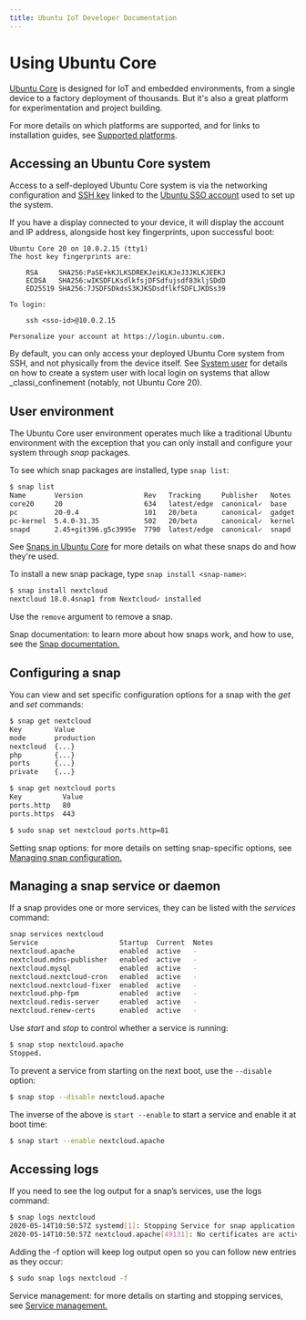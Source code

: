 ```yaml
---
title: Ubuntu IoT Developer Documentation
---
```


# Using Ubuntu Core

<!-- 
Version: 2.0
-->

[Ubuntu Core](index.md) is designed for IoT and embedded environments, from a
single device to a factory deployment of thousands. But it's also a great
platform for experimentation and project building.  

For more details on which platforms are supported, and for links to
installation guides, see [Supported platforms](platforms.md).

## Accessing an Ubuntu Core system

Access to a self-deployed Ubuntu Core system is via the networking
configuration and [SSH key](https://login.ubuntu.com/ssh-keys) linked to the
[Ubuntu SSO account](https://login.ubuntu.com/) used to set up the system.

If you have a display connected to your device, it will display the account and
IP address, alongside host key fingerprints, upon successful boot:

```no-highlight
Ubuntu Core 20 on 10.0.2.15 (tty1)
The host key fingerprints are:

    RSA     SHA256:PaSE+kKJLKSDREKJeiKLKJeJ3JKLKJEEKJ
    ECDSA   SHA256:wIKSDFLKsdlkfsjDFSdfujsdf83kljSDdD
    ED25519 SHA256:7JSDFSDkdsS3KJKSDsdflkfSDFLJKDSs39

To login:

    ssh <sso-id>@10.0.2.15

Personalize your account at https://login.ubuntu.com.
```

By default, you can only access your deployed Ubuntu Core system from SSH, and
not physically from the device itself. See [System
user](/guides/manage-devices/) for details on how to create a system user with
local login on systems that allow _classi_confinement (notably, not Ubuntu Core
20).

## User environment

The Ubuntu Core user environment operates much like a traditional Ubuntu
environment with the exception that you can only install and configure your
system through _snap_ packages.

To see which snap packages are installed, type `snap list`:

```bash
$ snap list
Name       Version               Rev   Tracking     Publisher   Notes                                                                            
core20     20                    634   latest/edge  canonical✓  base                                                                             
pc         20-0.4                101   20/beta      canonical✓  gadget                                                                           
pc-kernel  5.4.0-31.35           502   20/beta      canonical✓  kernel                                                                           
snapd      2.45+git396.g5c3995e  7790  latest/edge  canonical✓  snapd
```

See [Snaps in Ubuntu Core](coresnaps.md) for more details on what these snaps
do and how they're used.

To install a new snap package, type `snap install <snap-name>`:

```bash
$ snap install nextcloud
nextcloud 18.0.4snap1 from Nextcloud✓ installed
```

Use the `remove` argument to remove a snap.

<div class="p-notification--positive"><p markdown="1" class="p-notification__response">
<span class="p-notification__status">Snap documentation:</span> to learn more about how snaps work, and how to use, see the 
<a href="https://snapcraft.io/docs/">Snap documentation.</a>
</p></div>

## Configuring a snap

You can view and set specific configuration options for a snap with the _get_
and _set_ commands:

```bash
$ snap get nextcloud
Key        Value
mode       production
nextcloud  {...}
php        {...}
ports      {...}
private    {...}

$ snap get nextcloud ports
Key          Value
ports.http   80
ports.https  443

$ sudo snap set nextcloud ports.http=81
```

<div class="p-notification--positive"><p markdown="1" class="p-notification__response">
<span class="p-notification__status">Setting snap options:</span> for more details on setting snap-specific options, see
<a href="https://snapcraft.io/docs/configuration-in-snaps">Managing snap configuration.</a>
</p></div>

## Managing a snap service or daemon

If a snap provides one or more services, they can be listed with the _services_
command:

```bash
snap services nextcloud
Service                    Startup  Current  Notes
nextcloud.apache           enabled  active   -
nextcloud.mdns-publisher   enabled  active   -
nextcloud.mysql            enabled  active   -
nextcloud.nextcloud-cron   enabled  active   -
nextcloud.nextcloud-fixer  enabled  active   -
nextcloud.php-fpm          enabled  active   -
nextcloud.redis-server     enabled  active   -
nextcloud.renew-certs      enabled  active   -
```

Use _start_ and _stop_ to control whether a service is running:

```bash
$ snap stop nextcloud.apache
Stopped.
```

To prevent a service from starting on the next boot, use the `--disable`
option:

```bash
$ snap stop --disable nextcloud.apache
```

The inverse of the above is `start --enable` to start a service and enable it
at boot time:

```bash
$ snap start --enable nextcloud.apache
```

## Accessing logs

If you need to see the log output for a snap’s services, use the logs command:

```bash
$ snap logs nextcloud
2020-05-14T10:50:57Z systemd[1]: Stopping Service for snap application nextcloud.apache...
2020-05-14T10:50:57Z nextcloud.apache[49131]: No certificates are active: using HTTP only
```

Adding the -f option will keep log output open so you can follow new entries as they occur:

```bash
$ sudo snap logs nextcloud -f
```

<div class="p-notification--positive"><p markdown="1" class="p-notification__response">
<span class="p-notification__status">Service management:</span> for more details on starting and stopping services, see
<a href="https://snapcraft.io/docs/service-management">Service management.</a>
</p></div>
